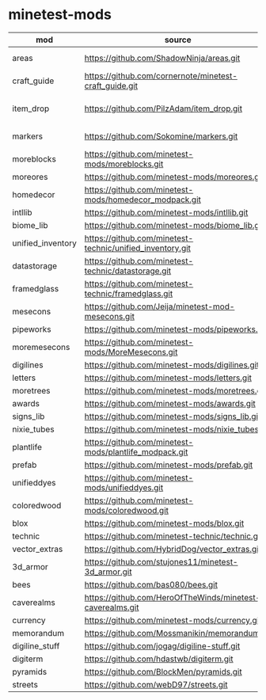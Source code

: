 # minetest-mods

| mod | source | changed |
| --- | --- | --- |
| areas | https://github.com/ShadowNinja/areas.git | default settings |
| craft_guide | https://github.com/cornernote/minetest-craft_guide.git | - |
| item_drop | https://github.com/PilzAdam/item_drop.git | logic drop/pick up |
| markers | https://github.com/Sokomine/markers.git | default settings |
| moreblocks | https://github.com/minetest-mods/moreblocks.git | - |
| moreores | https://github.com/minetest-mods/moreores.git | - |
| homedecor | https://github.com/minetest-mods/homedecor_modpack.git | - |
| intllib | https://github.com/minetest-mods/intllib.git | - |
| biome_lib | https://github.com/minetest-mods/biome_lib.git | - |
| unified_inventory | https://github.com/minetest-technic/unified_inventory.git | - |
| datastorage | https://github.com/minetest-technic/datastorage.git | - |
| framedglass | https://github.com/minetest-technic/framedglass.git | - |
| mesecons | https://github.com/Jeija/minetest-mod-mesecons.git | - |
| pipeworks | https://github.com/minetest-mods/pipeworks.git | - |
| moremesecons | https://github.com/minetest-mods/MoreMesecons.git | - |
| digilines | https://github.com/minetest-mods/digilines.git | - |
| letters | https://github.com/minetest-mods/letters.git | - |
| moretrees | https://github.com/minetest-mods/moretrees.git | - |
| awards | https://github.com/minetest-mods/awards.git | - |
| signs_lib | https://github.com/minetest-mods/signs_lib.git | - |
| nixie_tubes | https://github.com/minetest-mods/nixie_tubes.git | - |
| plantlife | https://github.com/minetest-mods/plantlife_modpack.git | - |
| prefab | https://github.com/minetest-mods/prefab.git | - |
| unifieddyes | https://github.com/minetest-mods/unifieddyes.git | - |
| coloredwood | https://github.com/minetest-mods/coloredwood.git | - |
| blox | https://github.com/minetest-mods/blox.git | - |
| technic | https://github.com/minetest-technic/technic.git | - |
| vector_extras | https://github.com/HybridDog/vector_extras.git | - |
| 3d_armor | https://github.com/stujones11/minetest-3d_armor.git | - |
| bees | https://github.com/bas080/bees.git | - |
| caverealms | https://github.com/HeroOfTheWinds/minetest-caverealms.git | - |
| currency | https://github.com/minetest-mods/currency.git | - |
| memorandum | https://github.com/Mossmanikin/memorandum.git | - |
| digiline_stuff | https://github.com/jogag/digiline-stuff.git | - |
| digiterm | https://github.com/hdastwb/digiterm.git | - |
| pyramids | https://github.com/BlockMen/pyramids.git | - |
| streets | https://github.com/webD97/streets.git | - |
